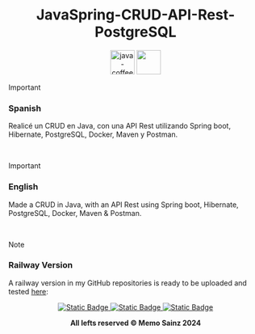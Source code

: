 <div align="center">

# JavaSpring-CRUD-API-Rest-PostgreSQL 
<img width="48" height="48" src="https://img.icons8.com/fluency/48/java-coffee-cup-logo.png" alt="java-coffee-cup-logo"/> <img width="48" height="48" src="https://img.icons8.com/color/48/spring-logo.png"/>
</div>

> [!IMPORTANT]
>
> <h3> Spanish </h3>
> 
> Realicé un CRUD en Java, con una API Rest utilizando Spring boot, Hibernate, PostgreSQL, Docker, Maven y Postman.
>
<br>

> [!IMPORTANT]
> 
> <h3> English </h3>
> 
> Made a CRUD in Java, with an API Rest using Spring boot, Hibernate, PostgreSQL, Docker, Maven & Postman.
> 

<br>

  
> [!NOTE]
>
> <h3>Railway Version</h3>
>
> A railway version in my GitHub repositories is ready to be uploaded and tested [here](https://github.com/MemoSainz/JavaSpring-CRUD-Railway-apirest): 
> 

</span>

<div align="center"> 
<a target="_blank" href="https://github.com/MemoSainz/Portfolio">
<img alt="Static Badge" src="https://img.shields.io/badge/Portfolio-blue?style=for-the-badge&logo=googlechrome&logoColor=%23f8f8ff&logoSize=auto&label=Memo%27s&labelColor=%23304674&color=%2382C2FF">
</a>
<a target="_blank" href="https://www.youtube.com/@tioalex-px">
<img alt="Static Badge" src="https://img.shields.io/badge/Tech%20Cult-blue?style=for-the-badge&logo=youtube&logoColor=%23f8f8ff&logoSize=30&label=Memo's&labelColor=%23ec8f16&color=%2300a86b">
</a>
<a target="_blank" href="https://github.com/MemoSainz/">
<img alt="Static Badge" src="https://img.shields.io/badge/GitHub-blue?style=for-the-badge&logo=github&logoColor=%23f8f8ff&logoSize=30&label=Memo's&labelColor=slateblue&color=gray">
</a>

<br>


<b> All lefts reserved 	&#169; Memo Sainz 2024 </b>
</div>

